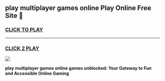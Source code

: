 
## play multiplayer games online Play Online Free Site 👋
<h3>
<a href="https://download.freeplayer.one?title=play_multiplayer_games_online&ref=21F">CLICK TO PLAY</a></h3>
<hr>

<h3>
<a href="https://download.freeplayer.one?title=play_multiplayer_games_online&ref=21F">CLICK 2 PLAY</a>
  
</h3>

<a href="https://download.freeplayer.one?title=play_multiplayer_games_online&ref=21F"><img src="https://cdnb.artstation.com/p/assets/images/images/032/539/853/original/anto-thomas-button-gif.gif"></a>


**play multiplayer games online games unblocked: Your Gateway to Fun and Accessible Online Gaming**
